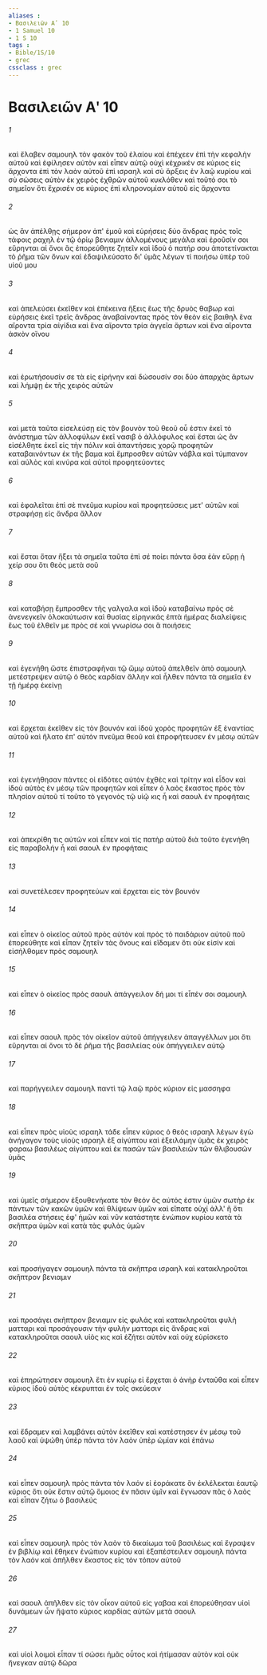 ```yaml
---
aliases : 
- Βασιλειῶν Αʹ 10
- 1 Samuel 10
- 1 S 10
tags : 
- Bible/1S/10
- grec
cssclass : grec
---
```


# Βασιλειῶν Αʹ 10

###### 1
καὶ ἔλαβεν σαμουηλ τὸν φακὸν τοῦ ἐλαίου καὶ ἐπέχεεν ἐπὶ τὴν κεφαλὴν αὐτοῦ καὶ ἐφίλησεν αὐτὸν καὶ εἶπεν αὐτῷ οὐχὶ κέχρικέν σε κύριος εἰς ἄρχοντα ἐπὶ τὸν λαὸν αὐτοῦ ἐπὶ ισραηλ καὶ σὺ ἄρξεις ἐν λαῷ κυρίου καὶ σὺ σώσεις αὐτὸν ἐκ χειρὸς ἐχθρῶν αὐτοῦ κυκλόθεν καὶ τοῦτό σοι τὸ σημεῖον ὅτι ἔχρισέν σε κύριος ἐπὶ κληρονομίαν αὐτοῦ εἰς ἄρχοντα
###### 2
ὡς ἂν ἀπέλθῃς σήμερον ἀπ' ἐμοῦ καὶ εὑρήσεις δύο ἄνδρας πρὸς τοῖς τάφοις ραχηλ ἐν τῷ ὁρίῳ βενιαμιν ἁλλομένους μεγάλα καὶ ἐροῦσίν σοι εὕρηνται αἱ ὄνοι ἃς ἐπορεύθητε ζητεῖν καὶ ἰδοὺ ὁ πατήρ σου ἀποτετίνακται τὸ ῥῆμα τῶν ὄνων καὶ ἐδαψιλεύσατο δι' ὑμᾶς λέγων τί ποιήσω ὑπὲρ τοῦ υἱοῦ μου
###### 3
καὶ ἀπελεύσει ἐκεῖθεν καὶ ἐπέκεινα ἥξεις ἕως τῆς δρυὸς θαβωρ καὶ εὑρήσεις ἐκεῖ τρεῖς ἄνδρας ἀναβαίνοντας πρὸς τὸν θεὸν εἰς βαιθηλ ἕνα αἴροντα τρία αἰγίδια καὶ ἕνα αἴροντα τρία ἀγγεῖα ἄρτων καὶ ἕνα αἴροντα ἀσκὸν οἴνου
###### 4
καὶ ἐρωτήσουσίν σε τὰ εἰς εἰρήνην καὶ δώσουσίν σοι δύο ἀπαρχὰς ἄρτων καὶ λήμψῃ ἐκ τῆς χειρὸς αὐτῶν
###### 5
καὶ μετὰ ταῦτα εἰσελεύσῃ εἰς τὸν βουνὸν τοῦ θεοῦ οὗ ἐστιν ἐκεῖ τὸ ἀνάστημα τῶν ἀλλοφύλων ἐκεῖ νασιβ ὁ ἀλλόφυλος καὶ ἔσται ὡς ἂν εἰσέλθητε ἐκεῖ εἰς τὴν πόλιν καὶ ἀπαντήσεις χορῷ προφητῶν καταβαινόντων ἐκ τῆς βαμα καὶ ἔμπροσθεν αὐτῶν νάβλα καὶ τύμπανον καὶ αὐλὸς καὶ κινύρα καὶ αὐτοὶ προφητεύοντες
###### 6
καὶ ἐφαλεῖται ἐπὶ σὲ πνεῦμα κυρίου καὶ προφητεύσεις μετ' αὐτῶν καὶ στραφήσῃ εἰς ἄνδρα ἄλλον
###### 7
καὶ ἔσται ὅταν ἥξει τὰ σημεῖα ταῦτα ἐπὶ σέ ποίει πάντα ὅσα ἐὰν εὕρῃ ἡ χείρ σου ὅτι θεὸς μετὰ σοῦ
###### 8
καὶ καταβήσῃ ἔμπροσθεν τῆς γαλγαλα καὶ ἰδοὺ καταβαίνω πρὸς σὲ ἀνενεγκεῖν ὁλοκαύτωσιν καὶ θυσίας εἰρηνικάς ἑπτὰ ἡμέρας διαλείψεις ἕως τοῦ ἐλθεῖν με πρὸς σέ καὶ γνωρίσω σοι ἃ ποιήσεις
###### 9
καὶ ἐγενήθη ὥστε ἐπιστραφῆναι τῷ ὤμῳ αὐτοῦ ἀπελθεῖν ἀπὸ σαμουηλ μετέστρεψεν αὐτῷ ὁ θεὸς καρδίαν ἄλλην καὶ ἦλθεν πάντα τὰ σημεῖα ἐν τῇ ἡμέρᾳ ἐκείνῃ
###### 10
καὶ ἔρχεται ἐκεῖθεν εἰς τὸν βουνόν καὶ ἰδοὺ χορὸς προφητῶν ἐξ ἐναντίας αὐτοῦ καὶ ἥλατο ἐπ' αὐτὸν πνεῦμα θεοῦ καὶ ἐπροφήτευσεν ἐν μέσῳ αὐτῶν
###### 11
καὶ ἐγενήθησαν πάντες οἱ εἰδότες αὐτὸν ἐχθὲς καὶ τρίτην καὶ εἶδον καὶ ἰδοὺ αὐτὸς ἐν μέσῳ τῶν προφητῶν καὶ εἶπεν ὁ λαὸς ἕκαστος πρὸς τὸν πλησίον αὐτοῦ τί τοῦτο τὸ γεγονὸς τῷ υἱῷ κις ἦ καὶ σαουλ ἐν προφήταις
###### 12
καὶ ἀπεκρίθη τις αὐτῶν καὶ εἶπεν καὶ τίς πατὴρ αὐτοῦ διὰ τοῦτο ἐγενήθη εἰς παραβολήν ἦ καὶ σαουλ ἐν προφήταις
###### 13
καὶ συνετέλεσεν προφητεύων καὶ ἔρχεται εἰς τὸν βουνόν
###### 14
καὶ εἶπεν ὁ οἰκεῖος αὐτοῦ πρὸς αὐτὸν καὶ πρὸς τὸ παιδάριον αὐτοῦ ποῦ ἐπορεύθητε καὶ εἶπαν ζητεῖν τὰς ὄνους καὶ εἴδαμεν ὅτι οὐκ εἰσίν καὶ εἰσήλθομεν πρὸς σαμουηλ
###### 15
καὶ εἶπεν ὁ οἰκεῖος πρὸς σαουλ ἀπάγγειλον δή μοι τί εἶπέν σοι σαμουηλ
###### 16
καὶ εἶπεν σαουλ πρὸς τὸν οἰκεῖον αὐτοῦ ἀπήγγειλεν ἀπαγγέλλων μοι ὅτι εὕρηνται αἱ ὄνοι τὸ δὲ ῥῆμα τῆς βασιλείας οὐκ ἀπήγγειλεν αὐτῷ
###### 17
καὶ παρήγγειλεν σαμουηλ παντὶ τῷ λαῷ πρὸς κύριον εἰς μασσηφα
###### 18
καὶ εἶπεν πρὸς υἱοὺς ισραηλ τάδε εἶπεν κύριος ὁ θεὸς ισραηλ λέγων ἐγὼ ἀνήγαγον τοὺς υἱοὺς ισραηλ ἐξ αἰγύπτου καὶ ἐξειλάμην ὑμᾶς ἐκ χειρὸς φαραω βασιλέως αἰγύπτου καὶ ἐκ πασῶν τῶν βασιλειῶν τῶν θλιβουσῶν ὑμᾶς
###### 19
καὶ ὑμεῖς σήμερον ἐξουθενήκατε τὸν θεόν ὃς αὐτός ἐστιν ὑμῶν σωτὴρ ἐκ πάντων τῶν κακῶν ὑμῶν καὶ θλίψεων ὑμῶν καὶ εἴπατε οὐχί ἀλλ' ἢ ὅτι βασιλέα στήσεις ἐφ' ἡμῶν καὶ νῦν κατάστητε ἐνώπιον κυρίου κατὰ τὰ σκῆπτρα ὑμῶν καὶ κατὰ τὰς φυλὰς ὑμῶν
###### 20
καὶ προσήγαγεν σαμουηλ πάντα τὰ σκῆπτρα ισραηλ καὶ κατακληροῦται σκῆπτρον βενιαμιν
###### 21
καὶ προσάγει σκῆπτρον βενιαμιν εἰς φυλάς καὶ κατακληροῦται φυλὴ ματταρι καὶ προσάγουσιν τὴν φυλὴν ματταρι εἰς ἄνδρας καὶ κατακληροῦται σαουλ υἱὸς κις καὶ ἐζήτει αὐτόν καὶ οὐχ εὑρίσκετο
###### 22
καὶ ἐπηρώτησεν σαμουηλ ἔτι ἐν κυρίῳ εἰ ἔρχεται ὁ ἀνὴρ ἐνταῦθα καὶ εἶπεν κύριος ἰδοὺ αὐτὸς κέκρυπται ἐν τοῖς σκεύεσιν
###### 23
καὶ ἔδραμεν καὶ λαμβάνει αὐτὸν ἐκεῖθεν καὶ κατέστησεν ἐν μέσῳ τοῦ λαοῦ καὶ ὑψώθη ὑπὲρ πάντα τὸν λαὸν ὑπὲρ ὠμίαν καὶ ἐπάνω
###### 24
καὶ εἶπεν σαμουηλ πρὸς πάντα τὸν λαόν εἰ ἑοράκατε ὃν ἐκλέλεκται ἑαυτῷ κύριος ὅτι οὐκ ἔστιν αὐτῷ ὅμοιος ἐν πᾶσιν ὑμῖν καὶ ἔγνωσαν πᾶς ὁ λαὸς καὶ εἶπαν ζήτω ὁ βασιλεύς
###### 25
καὶ εἶπεν σαμουηλ πρὸς τὸν λαὸν τὸ δικαίωμα τοῦ βασιλέως καὶ ἔγραψεν ἐν βιβλίῳ καὶ ἔθηκεν ἐνώπιον κυρίου καὶ ἐξαπέστειλεν σαμουηλ πάντα τὸν λαόν καὶ ἀπῆλθεν ἕκαστος εἰς τὸν τόπον αὐτοῦ
###### 26
καὶ σαουλ ἀπῆλθεν εἰς τὸν οἶκον αὐτοῦ εἰς γαβαα καὶ ἐπορεύθησαν υἱοὶ δυνάμεων ὧν ἥψατο κύριος καρδίας αὐτῶν μετὰ σαουλ
###### 27
καὶ υἱοὶ λοιμοὶ εἶπαν τί σώσει ἡμᾶς οὗτος καὶ ἠτίμασαν αὐτὸν καὶ οὐκ ἤνεγκαν αὐτῷ δῶρα
